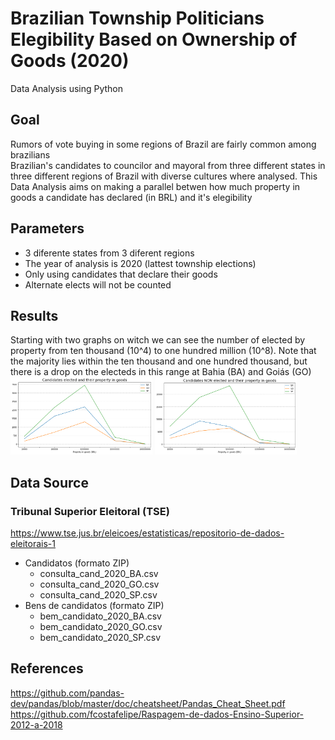# Brazilian Township Politicians Elegibility Based on Ownership of Goods (2020)
Data Analysis using Python
## Goal
Rumors of vote buying in some regions of Brazil are fairly common among brazilians </br>
Brazilian's candidates to councilor and mayoral from three different states in three different regions of Brazil with diverse cultures where analysed.
This Data Analysis aims on making a parallel betwen how much property in goods a candidate has declared (in BRL) and it's elegibility

## Parameters
   - 3 diferente states from 3 diferent regions
   - The year of analysis is 2020 (lattest township elections)
   - Only using candidates that declare their goods
   - Alternate elects will not be counted
   
## Results
Starting with two graphs on witch we can see the number of elected by property from ten thousand (10^4) to one hundred million (10^8).
Note that the majority lies within the ten thousand and one hundred thousand, but there is a drop on the electeds in this range at Bahia (BA) and Goiás (GO)
<img src="/images/electeds.png" width=45% height=45%> <img src="/images/non-electeds.png" width=45% height=45%> 

## Data Source
### Tribunal Superior Eleitoral (TSE)
https://www.tse.jus.br/eleicoes/estatisticas/repositorio-de-dados-eleitorais-1 
   - Candidatos (formato ZIP)
      - consulta_cand_2020_BA.csv
      - consulta_cand_2020_GO.csv
      - consulta_cand_2020_SP.csv
   - Bens de candidatos (formato ZIP)
      - bem_candidato_2020_BA.csv
      - bem_candidato_2020_GO.csv
      - bem_candidato_2020_SP.csv
      
## References
https://github.com/pandas-dev/pandas/blob/master/doc/cheatsheet/Pandas_Cheat_Sheet.pdf </br>
https://github.com/fcostafelipe/Raspagem-de-dados-Ensino-Superior-2012-a-2018
